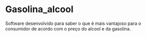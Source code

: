 # Gasolina_alcool
 Software desenvolvido para saber o que é mais vantajoso para o consumidor de acordo com o preço do alcool e da gasolina.
